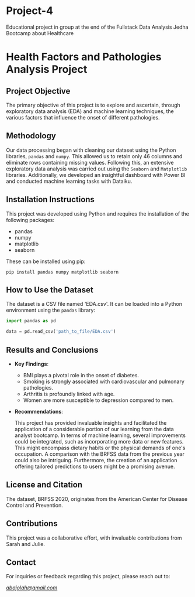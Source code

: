 # Project-4
Educational project in group at the end of the Fullstack Data Analysis Jedha Bootcamp about Healthcare

# Health Factors and Pathologies Analysis Project

## Project Objective

The primary objective of this project is to explore and ascertain, through exploratory data analysis (EDA) and machine learning techniques, the various factors that influence the onset of different pathologies.

## Methodology

Our data processing began with cleaning our dataset using the Python libraries, `pandas` and `numpy`. This allowed us to retain only 46 columns and eliminate rows containing missing values. Following this, an extensive exploratory data analysis was carried out using the `Seaborn` and `Matplotlib` libraries. Additionally, we developed an insightful dashboard with Power BI and conducted machine learning tasks with Dataiku.

## Installation Instructions

This project was developed using Python and requires the installation of the following packages:
- pandas
- numpy
- matplotlib
- seaborn

These can be installed using pip:

```
pip install pandas numpy matplotlib seaborn
```

## How to Use the Dataset

The dataset is a CSV file named 'EDA.csv'. It can be loaded into a Python environment using the `pandas` library:

```python
import pandas as pd

data = pd.read_csv('path_to_file/EDA.csv')
```

## Results and Conclusions

- **Key Findings**:

  - BMI plays a pivotal role in the onset of diabetes.
  - Smoking is strongly associated with cardiovascular and pulmonary pathologies.
  - Arthritis is profoundly linked with age.
  - Women are more susceptible to depression compared to men.
  
- **Recommendations**:

  This project has provided invaluable insights and facilitated the application of a considerable portion of our learning from the data analyst bootcamp. In terms of machine learning, several improvements could be integrated, such as incorporating more data or new features. This might encompass dietary habits or the physical demands of one's occupation. A comparison with the BRFSS data from the previous year could also be intriguing. Furthermore, the creation of an application offering tailored predictions to users might be a promising avenue.

## License and Citation

The dataset, BRFSS 2020, originates from the American Center for Disease Control and Prevention.

## Contributions

This project was a collaborative effort, with invaluable contributions from Sarah and Julie.

## Contact

For inquiries or feedback regarding this project, please reach out to:

*abajolah@gmail.com*
